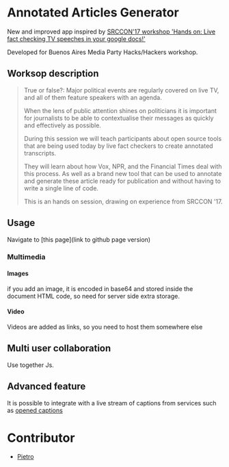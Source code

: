# Annotated Articles Generator 


New and improved app inspired by [SRCCON'17 workshop 'Hands on: Live fact checking TV speeches in your google docs!'](https://pietropassarelli.gitbooks.io/opened-captions-for-annotated-articles/)

Developed for Buenos Aires Media Party Hacks/Hackers workshop. 


<!-- Change image -->

<!-- Add image previewing article  -->


## Worksop description


>True or false?: Major political events are regularly covered on live TV, and all of them feature speakers with an agenda.
>
>When the lens of public attention shines on politicians it is important for journalists to be able to contextualise their messages as quickly and effectively as possible.
>
>During this session we will teach participants about open source tools that are being used today by live fact checkers to create annotated transcripts. 
>
>They will learn about how Vox, NPR, and the Financial Times deal with this process. As well as a brand new tool that can be used to annotate and generate these article ready for publication and without having to write a single line of code.
>
>This is an hands on session, drawing on experience from SRCCON '17.


## Usage

Navigate to [this page](link to github page version)


### Multimedia 

#### Images
if you add an image, it is encoded in base64 and stored inside the document HTML code, so need for server side extra storage.

#### Video
Videos are added as links, so you need to host them somewhere else 


## Multi user collaboration 

Use together Js. 


## Advanced feature

It is possible to integrate with a live stream of captions from services such as [opened captions](http://www.openedcaptions.com)


# Contributor 

- [Pietro](http://twitter.com/pietropassarell)
